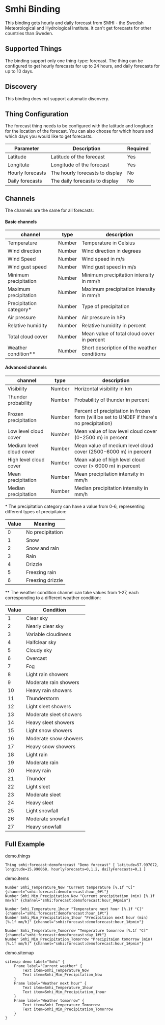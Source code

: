 # Smhi Binding

This binding gets hourly and daily forecast from SMHI - the Swedish Meteorological and Hydrological Institute. It can't 
get forecasts for other countries than Sweden.
## Supported Things

The binding support only one thing-type: forecast. The thing can be configured to get hourly forecasts for up to 24 
hours, and daily forecasts for up to 10 days.


## Discovery

This binding does not support automatic discovery.

## Thing Configuration

The forecast thing needs to be configured with the latitude and longitude for the location of the forecast. You can 
also choose for which hours and which days you would like to get forecasts.

| Parameter | Description | Required |
|-----------|-------------|----------|
| Latitude  | Latitude of the forecast | Yes |
| Longitute | Longitude of the forecast | Yes |
| Hourly forecasts | The hourly forecasts to display | No |
| Daily forecasts | The daily forecasts to display | No |

## Channels

The channels are the same for all forecasts: 

#### Basic channels

| channel  | type   | description                  |
|----------|--------|------------------------------|
| Temperature  | Number | Temperature in Celsius  |
| Wind direction  | Number | Wind direction in degrees  |
| Wind Speed  | Number | Wind speed in m/s  |
| Wind gust speed  | Number | Wind gust speed in m/s  |
| Minimum precipitation  | Number | Minimum precipitation intensity in mm/h  |
| Maximum precipitation  | Number | Maximum precipitation intensity in mm/h  |
| Precipitation category*  | Number | Type of precipitation  |
| Air pressure  | Number | Air pressure in hPa  |
| Relative humidity  | Number | Relative humidity in percent  |
| Total cloud cover  | Number | Mean value of total cloud cover in percent  |
| Weather condition**  | Number | Short description of the weather conditions  |

#### Advanced channels

| channel  | type   | description                  |
|----------|--------|------------------------------|
| Visibility  | Number | Horizontal visibility in km  |
| Thunder probability  | Number | Probability of thunder in percent  |
| Frozen precipitation  | Number | Percent of precipitation in frozen form (will be set to UNDEF if there's no precipitation)  |
| Low level cloud cover  | Number | Mean value of low level cloud cover (0-2500 m) in percent  |
| Medium level cloud cover  | Number | Mean value of medium level cloud cover (2500-6000 m) in percent  |
| High level cloud cover  | Number | Mean value of high level cloud cover (> 6000 m) in percent  |
| Mean precipitation  | Number | Mean precipitation intensity in mm/h  |
| Median precipitation  | Number | Median precipitation intensity in mm/h  |

\* The precipitation category can have a value from 0-6, representing different types of precipitaion:

| Value | Meaning |
|-------|---------|
| 0 | No precipitation|
| 1 | Snow |
| 2 | Snow and rain |
| 3 | Rain |
| 4 | Drizzle |
| 5 | Freezing rain |
| 6 | Freezing drizzle |

\** The weather condition channel can take values from 1-27, each corresponding to a different weather condition:

| Value | Condition |
|-------|-----------|
| 1 | Clear sky |
| 2 | Nearly clear sky |
| 3 | Variable cloudiness |
| 4 | Halfclear sky |
| 5 | Cloudy sky |
| 6 | Overcast |
| 7 | Fog |
| 8 | Light rain showers |
| 9 | Moderate rain showers |
| 10 | Heavy rain showers |
| 11 | Thunderstorm |
| 12 | Light sleet showers |
| 13 | Moderate sleet showers |
| 14 | Heavy sleet showers |
| 15 | Light snow showers |
| 16 | Moderate snow showers |
| 17 | Heavy snow showers |
| 18 | Light rain |
| 19 | Moderate rain |
| 20 | Heavy rain |
| 21 | Thunder |
| 22 | Light sleet |
| 23 | Moderate sleet |
| 24 | Heavy sleet |
| 25 | Light snowfall |
| 26 | Moderate snowfall |
| 27 | Heavy snowfall |


## Full Example

demo.things

```
Thing smhi:forecast:demoforecast "Demo forecast" [ latitude=57.997072, longitude=15.990068, hourlyForecasts=0,1,2, dailyForecasts=0,1 ]
```

demo.items

```
Number Smhi_Temperature_Now "Current temperature [%.1f °C]" {channel="smhi:forecast:demoforecast:hour_0#t"}
Number Smhi_Min_Precipitation_Now "Current precipitation (min) [%.1f mm/h]" {channel="smhi:forecast:demoforecast:hour_0#pmin"}

Number Smhi_Temperature_1hour "Temperature next hour [%.1f °C]" {channel="smhi:forecast:demoforecast:hour_1#t"}
Number Smhi_Min_Precipitation_1hour "Precipitaion next hour (min) [%.1f mm/h]" {channel="smhi:forecast:demoforecast:hour_1#pmin"}

Number Smhi_Temperature_Tomorrow "Temperature tomorrow [%.1f °C]" {channel="smhi:forecast:demoforecast:day_1#t"}
Number Smhi_Min_Precipitation_Tomorrow "Precipitaion tomorrow (min) [%.1f mm/h]" {channel="smhi:forecast:demoforecast:hour_1#pmin"}
```

demo.sitemap

```
sitemap demo label="Smhi" {
    Frame label="Current weather" {
        Text item=Smhi_Temperature_Now
        Text item=Smhi_Min_Precipitation_Now
    }
    Frame label="Weather next hour" {
        Text item=Smhi_Temperature_1hour
        Text item=Smhi_Min_Precipitation_1hour
    }
    Frame label="Weather tomorrow" {
        Text item=Smhi_Temperature_Tomorrow
        Text item=Smhi_Min_Precipitation_Tomorrow
    }
}
```
